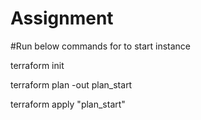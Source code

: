 # Assignment

#Run below commands for to start instance 

terraform init

terraform plan -out plan_start

terraform apply "plan_start"
